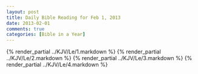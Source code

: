 ```yaml
---
layout: post
title: Daily Bible Reading for Feb 1, 2013
date: 2013-02-01
comments: true
categories: [Bible in a Year]
---
```

{% render_partial ../KJV/Le/1.markdown %}
{% render_partial ../KJV/Le/2.markdown %}
{% render_partial ../KJV/Le/3.markdown %}
{% render_partial ../KJV/Le/4.markdown %}
